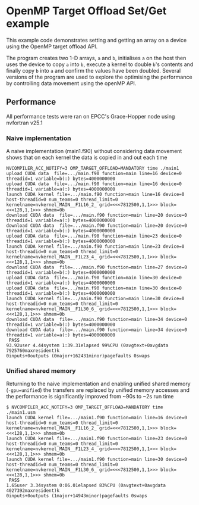 # OpenMP Target Offload Set/Get example

This example code demonstrates setting and getting an array on a device using
the OpenMP target offload API.

The program creates two 1-D arrays, `a` and `b`, initialises `a` on the host
then uses the device to copy `a` into `b`, execute a kernel to double `b`'s
contents and finally copy `b` into `a` and confirm the values have been
doubled.
Several versions of the program are used to explore the optimising the
performance by controlling data movement using the openMP API.

## Performance

All performance tests were ran on EPCC's Grace-Hopper node using nvfortran v25.1

### Naive implementation

A naive implementation (main1.f90) without considering data movement shows that
on each kernel the data is copied in and out each time
```
NVCOMPILER_ACC_NOTIFY=3 OMP_TARGET_OFFLOAD=MANDATORY time ./main1
upload CUDA data  file=.../main.f90 function=main line=16 device=0 threadid=1 variable=b(:) bytes=4000000000
upload CUDA data  file=.../main.f90 function=main line=16 device=0 threadid=1 variable=a(:) bytes=4000000000
launch CUDA kernel file=.../main.f90 function=main line=16 device=0 host-threadid=0 num_teams=0 thread_limit=0 kernelname=nvkernel_MAIN__F1L16_2_ grid=<<<7812500,1,1>>> block=<<<128,1,1>>> shmem=0b
download CUDA data  file=.../main.f90 function=main line=20 device=0 threadid=1 variable=a(:) bytes=4000000000
download CUDA data  file=.../main.f90 function=main line=20 device=0 threadid=1 variable=b(:) bytes=4000000000
upload CUDA data  file=.../main.f90 function=main line=23 device=0 threadid=1 variable=b(:) bytes=4000000000
launch CUDA kernel file=.../main.f90 function=main line=23 device=0 host-threadid=0 num_teams=0 thread_limit=0 kernelname=nvkernel_MAIN__F1L23_4_ grid=<<<7812500,1,1>>> block=<<<128,1,1>>> shmem=0b
download CUDA data  file=.../main.f90 function=main line=27 device=0 threadid=1 variable=b(:) bytes=4000000000
upload CUDA data  file=.../main.f90 function=main line=30 device=0 threadid=1 variable=a(:) bytes=4000000000
upload CUDA data  file=.../main.f90 function=main line=30 device=0 threadid=1 variable=b(:) bytes=4000000000
launch CUDA kernel file=.../main.f90 function=main line=30 device=0 host-threadid=0 num_teams=0 thread_limit=0 kernelname=nvkernel_MAIN__F1L30_6_ grid=<<<7812500,1,1>>> block=<<<128,1,1>>> shmem=0b
download CUDA data  file=.../main.f90 function=main line=34 device=0 threadid=1 variable=b(:) bytes=4000000000
download CUDA data  file=.../main.f90 function=main line=34 device=0 threadid=1 variable=a(:) bytes=4000000000
 PASS
93.92user 4.44system 1:39.31elapsed 99%CPU (0avgtext+0avgdata 7925760maxresident)k
0inputs+0outputs (0major+162431minor)pagefaults 0swaps
```

### Unified shared memory

Returning to the naive implementation and enabling unified shared memory
(`-gpu=unified`) the transfers are replaced by unified memory accesses and the
performance is significantly improved from ~90s to ~2s run time
```
$ NVCOMPILER_ACC_NOTIFY=3 OMP_TARGET_OFFLOAD=MANDATORY time ./main1.usm 
launch CUDA kernel file=.../main1.f90 function=main line=16 device=0 host-threadid=0 num_teams=0 thread_limit=0 kernelname=nvkernel_MAIN__F1L16_2_ grid=<<<7812500,1,1>>> block=<<<128,1,1>>> shmem=0b
launch CUDA kernel file=.../main1.f90 function=main line=23 device=0 host-threadid=0 num_teams=0 thread_limit=0 kernelname=nvkernel_MAIN__F1L23_4_ grid=<<<7812500,1,1>>> block=<<<128,1,1>>> shmem=0b
launch CUDA kernel file=.../main1.f90 function=main line=30 device=0 host-threadid=0 num_teams=0 thread_limit=0 kernelname=nvkernel_MAIN__F1L30_6_ grid=<<<7812500,1,1>>> block=<<<128,1,1>>> shmem=0b
 PASS
1.65user 3.34system 0:06.01elapsed 83%CPU (0avgtext+0avgdata 4027392maxresident)k
0inputs+0outputs (1major+14943minor)pagefaults 0swaps
```
